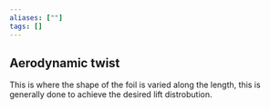 ```yaml
---
aliases: [""]
tags: []
---
```


## Aerodynamic twist

This is where the shape of the foil is varied along the length, this is generally done to achieve the desired lift distrobution.







